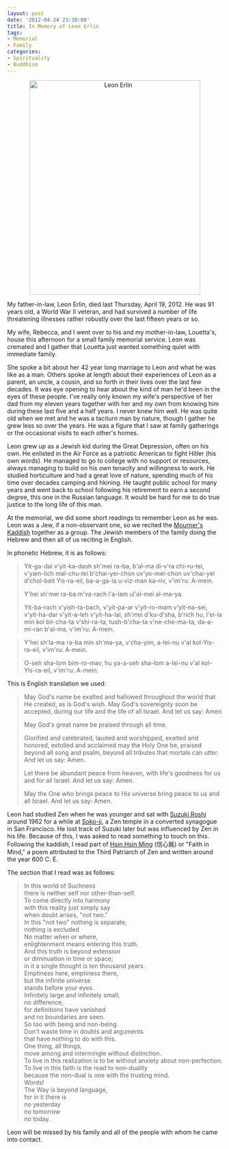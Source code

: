 ```yaml
--- 
layout: post
date: '2012-04-24 23:30:00'
title: In Memory of Leon Erlin
tags: 
- Memorial
- Family
categories:
- Spirituality
- Buddhism
---
```

<p style="text-align:center"><a href="http://www.flickr.com/photos/albill/6973582906/" title="Leon Erlin by albill, on Flickr"><img src="http://farm9.staticflickr.com/8153/6973582906_7832416328.jpg" width="400" height="500" alt="Leon Erlin"></a></p>

My father-in-law, Leon Erlin, died last Thursday, April 19, 2012. He was 91 years old, a World War II veteran, and had survived a number of life threatening illnesses rather robustly over the last fifteen years or so. 

My wife, Rebecca, and I went over to his and my mother-in-law, Louetta's, house this afternoon for a small family memorial service. Leon was cremated and I gather that Louetta just wanted something quiet with immediate family.

She spoke a bit about her 42 year long marriage to Leon and what he was like as a man. Others spoke at length about their experiences of Leon as a parent, an uncle, a cousin, and so forth in their lives over the last few decades. It was eye opening to hear about the kind of man he'd been in the eyes of these people. I've really only known my wife's perspective of her dad from my eleven years together with her and my own from knowing him during these last five and a half years. I never knew him well. He was quite old when we met and he was a taciturn man by nature, though I gather he grew less so over the years. He was a figure that I saw at family gatherings or the occasional visits to each other's homes.

Leon grew up as a Jewish kid during the Great Depression, often on his own. He enlisted in the Air Force as a patriotic American to fight Hitler (his own words). He managed to go to college with no support or resources, always managing to build on his own tenacity and willingness to work. He studied horticulture and had a great love of nature, spending much of his time over decades camping and hkining. He taught public school for many years and went back to school following his retirement to earn a second degree, this one in the Russian language. It would be hard for me to do true justice to the long life of this man.

At the memorial, we did some short readings to remember Leon as he was. Leon was a Jew, if a non-observant one, so we recited the [Mourner's Kaddish](http://en.wikipedia.org/wiki/Kaddish) together as a group. The Jewish members of the family doing the Hebrew and then all of us reciting in English. 

In phonetic Hebrew, it is as follows:

> Yit-ga-dal v'yit-ka-dash sh'mei ra-ba,
> b'al-ma di-v'ra chi-ru-tei, v'yam-lich mal-chu-tei
> b'chai-yei-chon uv'yo-mei-chon
> uv'chai-yei d'chol-beit Yis-ra-eil,
> ba-a-ga-la u-viz-man ka-riv,
> v'im'ru: A-mein.
>
> Y'hei sh'mei ra-ba m'va-rach
>  l'a-lam ul'al-mei al-ma-ya.
>
> Yit-ba-rach v'yish-ta-bach,
> v'yit-pa-ar v'yit-ro-mam v'yit-na-sei,
> v'yit-ha-dar v'yit-a-leh v'yit-ha-lal, sh'mei d'ku-d'sha, b'rich hu,
> l'ei-la min kol bir-cha-ta v'shi-ra-ta,
> tush-b'cha-ta v'ne-che-ma-ta, da-a-mi-ran b'al-ma,
> v'im'ru: A-mein.

> Y'hei sh'la-ma ra-ba min sh'ma-ya,
> v'cha-yim, a-lei-nu v'al kol-Yis-ra-eil,
> v'im'ru: A-mein.
>
> O-seh sha-lom bim-ro-mav,
> hu ya-a-seh sha-lom a-lei-nu v'al kol-Yis-ra-eil,
> v'im'ru: A-mein.

This is English translation we used:

> May God's name be exalted and hallowed throughout the world that He created, as is God's wish. May God's sovereignty soon be accepted, during our life and the life of all Israel.  And let us say: Amen
> 
> May God's great name be praised through all time.
>
> Glorified and celebrated, lauded and worshipped, exalted and honored, extolled and acclaimed may the Holy One be, praised beyond all song and psalm, beyond all tributes that mortals can utter. And let us say: Amen.
>
> Let there be abundant peace from heaven, with life's goodness for us and for all Israel. And let us say: Amen.
>
> May the One who brings peace to His universe bring peace to us and all Israel. And let us say: Amen.

Leon had studied Zen when he was younger and sat with [Suzuki Roshi](http://en.wikipedia.org/wiki/Shunryu_Suzuki) around 1962 for a while at [Soko-ji](http://en.wikipedia.org/wiki/San_Francisco_Zen_Center#History), a Zen temple in a converted synagogue in San Francisco. He lost track of Suzuki later but was influenced by Zen in his life. Because of this, I was asked to read something to touch on this. Following the kaddish, I read part of [Hsin Hsin Ming](http://www.mendosa.com/way.html) (信心銘) or "Faith in Mind," a poem attributed to the Third Patriarch of Zen and written around the year 600 C. E.

The section that I read was as follows:

> In this world of Suchness<br>
> there is neither self nor other-than-self.<br>
> To come directly into harmony<br>
> with this reality just simply say<br>
> when doubt arises, "not two."<br>
> In this "not two" nothing is separate,<br>
> nothing is excluded<br>
> No matter when or where,<br>
> enlightenment means entering this truth.<br>
> And this truth is beyond extension<br>
> or diminuation in time or space;<br>
> in it a single thought is ten thousand years.<br>
> Emptiness here, emptiness there,<br>
> but the infinite universe<br>
> stands before your eyes.<br>
> Infinitely large and infinitely small;<br>
> no difference,<br>
> for definitions have vanished <br>
> and no boundaries are seen.<br>
> So too with being and non-being.<br>
> Don't waste time in doubts and arguments <br>
> that have nothing to do with this.<br>
> One thing, all things,<br>
> move among and intermingle without distinction.<br>
> To live in this realization is to be without anxiety about non-perfection.<br>
> To live in this faith is the road to non-duality<br>
> because the non-dual is one with the trusting mind.<br>
> Words!<br>
> The Way is beyond language,<br>
> for in it there is<br>
> no yesterday<br>
> no tomorrow<br>
> no today.<br>

Leon will be missed by his family and all of the people with whom he came into contact. 